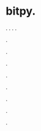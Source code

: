 # bitpy.
.
.
.
.












.






















































.
























.



























.

















































































.































































.































































































.















.






















































